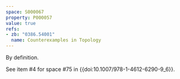 ```yaml
---
space: S000067
property: P000057
value: true
refs:
- zb: "0386.54001"
  name: Counterexamples in Topology
---
```


By definition.

See item #4 for space #75 in {{doi:10.1007/978-1-4612-6290-9_6}}.
